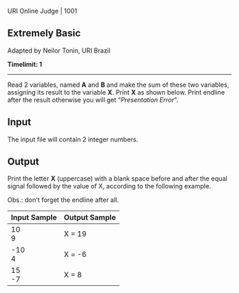 URI Online Judge | 1001

## Extremely Basic

Adapted by Neilor Tonin, URI Brazil

**Timelimit: 1**

---

Read 2 variables, named **A** and **B** and make the sum of these two variables, assigning its result to the variable **X**. Print **X** as shown below. Print endline after the result otherwise you will get “_Presentation Error_”.

## Input

The input file will contain 2 integer numbers.

## Output

Print the letter **X** (uppercase) with a blank space before and after the equal signal followed by the value of X, according to the following example.

Obs.: don't forget the endline after all.

| **Input Sample** | **Output Sample** |
| :--------------- | :---------------- |
| 10 <br /> 9      | X = 19            |
| -10 <br /> 4     | X = -6            |
| 15 <br /> -7     | X = 8             |
